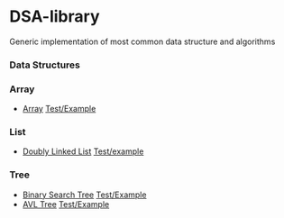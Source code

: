 # DSA-library
Generic implementation of most common data structure and algorithms

### Data Structures
### Array
*   [Array](https://github.com/pkbmh/dsa-library/blob/master/datastructure/array/custom_array.hpp) [Test/Example](https://github.com/pkbmh/dsa-library/blob/master/test/datastructure/array/custom_array_test.cpp)
### List
*   [Doubly Linked List](https://github.com/pkbmh/dsa-library/blob/master/datastructure/list/custom_list.hpp) [Test/example](https://github.com/pkbmh/dsa-library/blob/master/test/datastructure/list/custom_list_test.cpp)
### Tree
*   [Binary Search Tree](https://github.com/pkbmh/dsa-library/blob/master/datastructure/tree/binary_search_tree.hpp) [Test/Example](https://github.com/pkbmh/dsa-library/blob/master/test/datastructure/tree/binary_search_tree_test.cpp)
*   [AVL Tree](https://github.com/pkbmh/dsa-library/blob/master/datastructure/tree/bst_avl.cpp) [Test/Example](https://github.com/pkbmh/dsa-library/blob/master/test/datastructure/tree/bst_avl_test.cpp)
